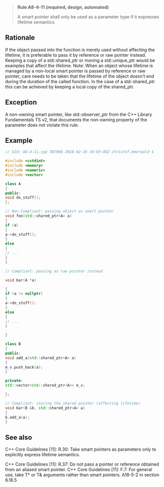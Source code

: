 > **Rule A8-4-11 (required, design, automated)**
>
> A smart pointer shall only be used as a parameter type if it
> expresses lifetime semantics

## Rationale

If the object passed into the function is merely used without affecting the lifetime, it is
preferable to pass it by reference or raw pointer instead.
Keeping a copy of a std::shared_ptr or moving a std::unique_ptr would be examples
that affect the lifetime.
Note: When an object whose lifetime is managed by a non-local smart pointer is
passed by reference or raw pointer, care needs to be taken that the lifetime of the
object doesn’t end during the duration of the called function. In the case of a
std::shared_ptr this can be achieved by keeping a local copy of the shared_ptr.

## Exception

A non-owning smart pointer, like std::observer_ptr from the C++ Library
Fundamentals TS v2, that documents the non-owning property of the parameter does
not violate this rule.

## Example

```cpp
// $Id: A8-4-11.cpp 307966 2018-02-16 16:03:46Z christof.meerwald $

#include <cstdint>
#include <memory>
#include <numeric>
#include <vector>

class A
{
public:
void do_stuff();
};

// Non-Compliant: passing object as smart pointer
void foo(std::shared_ptr<A> a)
{
if (a)
{
a->do_stuff();
}
else
{
// ...
}
}

// Compliant: passing as raw pointer instead

void bar(A *a)

{
if (a != nullptr)
{
a->do_stuff();
}
else
{
// ...
}

}

class B
{
public:
void add_a(std::shared_ptr<A> a)
{
m_v.push_back(a);
}

private:
std::vector<std::shared_ptr<A>> m_v;

};

// Compliant: storing the shared pointer (affecting lifetime)
void bar(B &b, std::shared_ptr<A> a)
{
b.add_a(a);
}

```

## See also

C++ Core Guidelines [11]: R.30: Take smart pointers as parameters only to
explicitly express lifetime semantics.

C++ Core Guidelines [11]: R.37: Do not pass a pointer or reference obtained
from an aliased smart pointer.
C++ Core Guidelines [11]: F.7: For general use, take T\* or T& arguments rather
than smart pointers.
A18-5-2 in section 6.18.5
